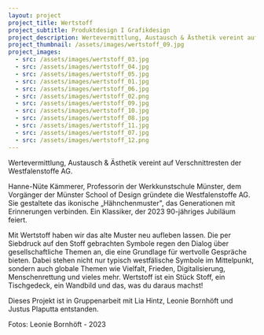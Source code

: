 ```yaml
---
layout: project
project_title: Wertstoff
project_subtitle: Produktdesign I Grafikdesign
project_description: Wertevermittlung, Austausch & Ästhetik vereint auf Verschnittresten der Westfalenstoffe AG. Wertstoff ist ein Stück Stoff, ein Tischgedeck, ein Wandbild und das, was du daraus machst! 
project_thumbnail: /assets/images/wertstoff_09.jpg
project_images:
  - src: /assets/images/wertstoff_03.jpg
  - src: /assets/images/wertstoff_04.jpg
  - src: /assets/images/wertstoff_05.jpg
  - src: /assets/images/wertstoff_01.jpg
  - src: /assets/images/wertstoff_06.jpg
  - src: /assets/images/wertstoff_02.png
  - src: /assets/images/wertstoff_09.jpg
  - src: /assets/images/wertstoff_10.jpg
  - src: /assets/images/wertstoff_08.jpg
  - src: /assets/images/wertstoff_11.jpg
  - src: /assets/images/wertstoff_07.jpg
  - src: /assets/images/wertstoff_12.png
---
```

Wertevermittlung, Austausch & Ästhetik vereint auf Verschnittresten der Westfalenstoffe AG.

Hanne-Nüte Kämmerer, Professorin der Werkkunstschule Münster, dem Vorgänger der Münster School of Design gründete die Westfalenstoffe AG. Sie gestaltete das ikonische „Hähnchenmuster", das Generationen mit Erinnerungen verbinden. Ein Klassiker, der 2023 90-jähriges Jubiläum feiert.

Mit Wertstoff haben wir das alte Muster neu aufleben lassen. Die per Siebdruck auf den Stoff gebrachten Symbole regen den Dialog über gesellschaftliche Themen an, die eine Grundlage für wertvolle Gespräche bieten. Dabei stehen nicht nur typisch westfälische Symbole im Mittelpunkt, sondern auch globale Themen wie Vielfalt, Frieden, Digitalisierung, Menschenrettung und vieles mehr. Wertstoff ist ein Stück Stoff, ein Tischgedeck, ein Wandbild und das, was du daraus machst!

Dieses Projekt ist in Gruppenarbeit mit Lia Hintz, Leonie Bornhöft und Justus Plaputta entstanden.

Fotos: Leonie Bornhöft - 2023
